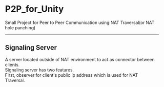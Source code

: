 # P2P_for_Unity

Small Project for Peer to Peer Communication using NAT Traversal(or NAT hole punching)  

---

## Signaling Server  
A server located outside of NAT environment to act as connector between clients.  
Signaling server has two features.  
First, observer for client's public ip address which is used for NAT Traversal.  
